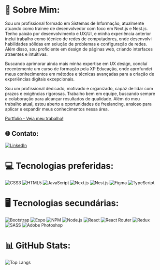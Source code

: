 # 💫 Sobre Mim:
Sou um profissional formado em Sistemas de Informação, atualmente atuando como trainee de desenvolvedor com foco em Next.js e Nest.js. Tenho paixão por desenvolvimento e UX/UI, e minha experiência anterior inclui trabalho como técnico de redes de computadores, onde desenvolvi habilidades sólidas em solução de problemas e configuração de redes. Além disso, sou proficiente em design de páginas web, criando interfaces atraentes e intuitivas.

Buscando aprimorar ainda mais minha expertise em UX design, concluí recentemente um curso de formação pela XP Educação, onde aprofundei meus conhecimentos em métodos e técnicas avançadas para a criação de experiências digitais excepcionais.

Sou um profissional dedicado, motivado e organizado, capaz de lidar com prazos e exigências rigorosas. Trabalho bem em equipe, buscando sempre a colaboração para alcançar resultados de qualidade. Além do meu trabalho atual, estou aberto a oportunidades de freelancing, ansioso para aplicar e expandir meus conhecimentos nessa área.

[Portfolio - Veja meu trabalho!](https://www.figma.com/proto/sW9dqPomWBVnaIkGkm9I8N/Portif%C3%B3lio-UX?page-id=0%3A1&type=design&node-id=67-950&viewport=-971%2C434%2C0.37&t=qjV0d9355opS7Bqy-1&scaling=scale-down&starting-point-node-id=67%3A950&mode=design)

## 🌐 Contato:
[![LinkedIn](https://img.shields.io/badge/LinkedIn-%230077B5.svg?logo=linkedin&logoColor=white)](https://www.linkedin.com/in/wallace-santos-925a75106/)

# 💻 Tecnologias preferidas:
![CSS3](https://img.shields.io/badge/CSS3-%231572B6.svg?style=for-the-badge&logo=css3&logoColor=white) ![HTML5](https://img.shields.io/badge/HTML5-%23E34F26.svg?style=for-the-badge&logo=html5&logoColor=white) ![JavaScript](https://img.shields.io/badge/JavaScript-%23323330.svg?style=for-the-badge&logo=javascript&logoColor=%23F7DF1E) ![Next.js](https://img.shields.io/badge/Next.js-%2320232a.svg?style=for-the-badge&logo=nextdotjs&logoColor=%23FFFFFF) ![Nest.js](https://img.shields.io/badge/Nest.js-%23E0234E.svg?style=for-the-badge&logo=nestjs&logoColor=white) ![Figma](https://img.shields.io/badge/Figma-%23F24E1E.svg?style=for-the-badge&logo=figma&logoColor=white) ![TypeScript](https://img.shields.io/badge/TypeScript-%23007ACC.svg?style=for-the-badge&logo=typescript&logoColor=white) 

# 🖥 Tecnologias secundárias:
![Bootstrap](https://img.shields.io/badge/Bootstrap-%23563D7C.svg?style=for-the-badge&logo=bootstrap&logoColor=white) ![Expo](https://img.shields.io/badge/Expo-1C1E24?style=for-the-badge&logo=expo&logoColor=%23D04A37) ![NPM](https://img.shields.io/badge/NPM-%23000000.svg?style=for-the-badge&logo=npm&logoColor=white) ![Node.js](https://img.shields.io/badge/Node.js-6DA55F?style=for-the-badge&logo=node.js&logoColor=white) ![React](https://img.shields.io/badge/React-%2320232a.svg?style=for-the-badge&logo=react&logoColor=%2361DAFB) ![React Router](https://img.shields.io/badge/React_Router-CA4245?style=for-the-badge&logo=react-router&logoColor=white) ![Redux](https://img.shields.io/badge/Redux-%23593d88.svg?style=for-the-badge&logo=redux&logoColor=white) ![SASS](https://img.shields.io/badge/SASS-hotpink.svg?style=for-the-badge&logo=SASS&logoColor=white) ![Adobe Photoshop](https://img.shields.io/badge/Adobe_Photoshop-%2331A8FF.svg?style=for-the-badge&logo=adobe-photoshop&logoColor=white)

# 📊 GitHub Stats:
![Top Langs](https://github-readme-stats.vercel.app/api/top-langs/?username=Wally179&theme=monokai&hide_border=false&include_all_commits=true&count_private=true&layout=compact)

